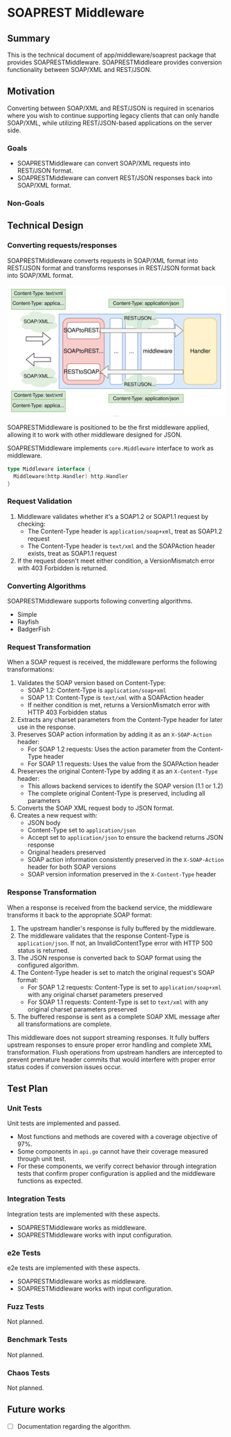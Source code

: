 # SOAPREST Middleware

## Summary

This is the technical document of app/middleware/soaprest package that provides SOAPRESTMiddleware.
SOAPRESTMiddleare provides conversion functionality between SOAP/XML and REST/JSON.

## Motivation

Converting between SOAP/XML and REST/JSON is required in scenarios where you wish to continue supporting legacy clients that can only handle SOAP/XML, while utilizing REST/JSON-based applications on the server side.

### Goals

- SOAPRESTMiddleware can convert SOAP/XML requests into REST/JSON format.
- SOAPRESTMiddleware can convert REST/JSON responses back into SOAP/XML format.

### Non-Goals

## Technical Design

### Converting requests/responses

SOAPRESTMiddleware converts requests in SOAP/XML format into REST/JSON format and transforms responses in REST/JSON format back into SOAP/XML format.

![soaprest-middleware.svg](./img/soaprest-middleware.svg)

SOAPRESTMiddleware is positioned to be the first middleware applied, allowing it to work with other middleware designed for JSON.

SOAPRESTMiddleware implements `core.Middleware` interface to work as middleware.

```go
type Middleware interface {
  Middleware(http.Handler) http.Handler
}
```

### Request Validation

1. Middleware validates whether it's a SOAP1.2 or SOAP1.1 request by checking:
   - The Content-Type header is `application/soap+xml`, treat as SOAP1.2 request
   - The Content-Type header is `text/xml` and the SOAPAction header exists, treat as SOAP1.1 request
2. If the request doesn't meet either condition, a VersionMismatch error with 403 Forbidden is returned.

### Converting Algorithms

SOAPRESTMiddleware supports following converting algorithms.

- Simple
- Rayfish
- BadgerFish

### Request Transformation

When a SOAP request is received, the middleware performs the following transformations:

1. Validates the SOAP version based on Content-Type:
   - SOAP 1.2: Content-Type is `application/soap+xml`
   - SOAP 1.1: Content-Type is `text/xml` with a SOAPAction header
   - If neither condition is met, returns a VersionMismatch error with HTTP 403 Forbidden status
2. Extracts any charset parameters from the Content-Type header for later use in the response.
3. Preserves SOAP action information by adding it as an `X-SOAP-Action` header:
   - For SOAP 1.2 requests: Uses the action parameter from the Content-Type header
   - For SOAP 1.1 requests: Uses the value from the SOAPAction header
4. Preserves the original Content-Type by adding it as an `X-Content-Type` header:
   - This allows backend services to identify the SOAP version (1.1 or 1.2)
   - The complete original Content-Type is preserved, including all parameters
5. Converts the SOAP XML request body to JSON format.
6. Creates a new request with:
   - JSON body
   - Content-Type set to `application/json`
   - Accept set to `application/json` to ensure the backend returns JSON response
   - Original headers preserved
   - SOAP action information consistently preserved in the `X-SOAP-Action` header for both SOAP versions
   - SOAP version information preserved in the `X-Content-Type` header

### Response Transformation

When a response is received from the backend service, the middleware transforms it back to the appropriate SOAP format:

1. The upstream handler's response is fully buffered by the middleware.
2. The middleware validates that the response Content-Type is `application/json`. If not, an InvalidContentType error with HTTP 500 status is returned.
3. The JSON response is converted back to SOAP format using the configured algorithm.
4. The Content-Type header is set to match the original request's SOAP format:
   - For SOAP 1.2 requests: Content-Type is set to `application/soap+xml` with any original charset parameters preserved
   - For SOAP 1.1 requests: Content-Type is set to `text/xml` with any original charset parameters preserved
5. The buffered response is sent as a complete SOAP XML message after all transformations are complete.

This middleware does not support streaming responses. It fully buffers upstream responses to ensure proper error handling and complete XML transformation.
Flush operations from upstream handlers are intercepted to prevent premature header commits that would interfere with proper error status codes if conversion issues occur.

## Test Plan

### Unit Tests

Unit tests are implemented and passed.

- Most functions and methods are covered with a coverage objective of 97%.
- Some components in `api.go` cannot have their coverage measured through unit test.
- For these components, we verify correct behavior through integration tests that confirm proper configuration is applied and the middleware functions as expected.

### Integration Tests

Integration tests are implemented with these aspects.

- SOAPRESTMiddleware works as middleware.
- SOAPRESTMiddleware works with input configuration.

### e2e Tests

e2e tests are implemented with these aspects.

- SOAPRESTMiddleware works as middleware.
- SOAPRESTMiddleware works with input configuration.

### Fuzz Tests

Not planned.

### Benchmark Tests

Not planned.

### Chaos Tests

Not planned.

## Future works

- [ ] Documentation regarding the algorithm.
